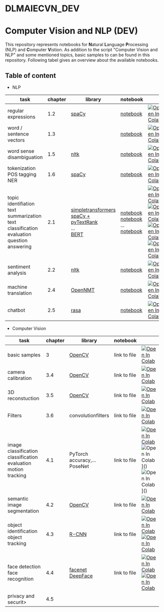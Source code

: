 # DLMAIECVN_DEV
Computer Vision and NLP (DEV)
===

This repository represents notebooks for **N**atural **L**anguage **P**rocessing (NLP) and **C**omputer **V**istion.
As addition to the script  "Computer Vision and NLP" and some mentioned topics, basic samples to can be found in this repository. Following tabel gives an overview about the available notebooks.

Table of content
---
* NLP

|task | chapter |  library | notebook|     |
|-----|---------|----------|---------|-----|
|regular expressions| 1.2 | [spaCy](https://spacy.io/)| [notebook](notebooks/nlp_1p2_regexp.ipynb)| [![Open In Colab](https://colab.research.google.com/assets/colab-badge.svg)](https://colab.research.google.com/drive/1UO0zE0laP3Xseqw-VE-_aqMz0EUPsTEJ?usp=sharing)|
|word / sentence vectors| 1.3 | | [notebook](../)| [![Open In Colab](https://colab.research.google.com/assets/colab-badge.svg)]()|
|word sense disambiguation| 1.5 | [nltk](https://www.nltk.org/)| [notebook](notebooks/nlp_1-5_word_sense_disambiguation.ipynb)| [![Open In Colab](https://colab.research.google.com/assets/colab-badge.svg)](https://colab.research.google.com/drive/1d-mtm2hpSY0gA-NmVROStmcdJECOxLW0?usp=sharing)|
|tokenization <br> POS tagging <br> NER| 1.6 |[spaCy](https://spacy.io/)| [notebook](notebooks/nlp_1-6_spacy.ipynb)| [![Open In Colab](https://colab.research.google.com/assets/colab-badge.svg)](https://colab.research.google.com/drive/1YVEkTE4G9s5gMGNbdwVXz76BRGDx3UDV?usp=sharing)|
|topic identifiation <br> text summarization <br> text classification evaluation <br> question answering| 2.1  | [simpletransformers](https://simpletransformers.ai/) <br> [spaCy + pyTextRank](https://spacy.io/universe/project/spacy-pytextrank#gatsby-noscript) <br> ... <br> [BERT](https://github.com/google-research/bert)| [notebook](notebooks/nlp_2-1_topic_identification.ipynb) <br> [notebook](notebooks/nlp_2-1_text_summarizaion_spaCy.ipynb) <br> ... <br> [notebook](notebooks/nlp_2-1_question_answering_BERT.ipynb) | [![Open In Colab](https://colab.research.google.com/assets/colab-badge.svg)]() <br> [![Open In Colab](https://colab.research.google.com/assets/colab-badge.svg)](https://colab.research.google.com/drive/1V3jWZdNH4qmJkfFiS6HL-AerAoqNpSF1?usp=sharing) <br> [![Open In Colab](https://colab.research.google.com/assets/colab-badge.svg)]() <br> [![Open In Colab](https://colab.research.google.com/assets/colab-badge.svg)](https://colab.research.google.com/drive/1cJEQUeMSZL4Y0fxsCzxuNbSxRyDwr2sM?usp=sharing)|
|sentiment analysis| 2.2 | [nltk](https://www.nltk.org/) |[notebook](notebooks/)| [![Open In Colab](https://colab.research.google.com/assets/colab-badge.svg)]()|
|machine translation| 2.4 | [OpenNMT](https://opennmt.net/) | [notebook](notebooks/nlp_2-4_machine_translation.ipynb)| [![Open In Colab](https://colab.research.google.com/assets/colab-badge.svg)](https://colab.research.google.com/drive/1GP6JrHQPk3ALSak2hCl6AoyQjtUUtpQi?usp=sharing)|
|chatbot| 2.5 | [rasa](https://github.com/RasaHQ/rasa-demo) | [notebook](notebooks/nlp_2-5_chatbot_RASA.ipynb)| [![Open In Colab](https://colab.research.google.com/assets/colab-badge.svg)](https://colab.research.google.com/drive/1Ss6MMJjdnNp4OeJgRR-Ij974uRgFXLJH?usp=sharing)|

* Computer Vision


|task | chapter |  library | notebook|     |
|-----|---------|----------|---------|-----|
|basic samples| 3 | [OpenCV](https://opencv.org/)| link to file| [![Open In Colab](https://colab.research.google.com/assets/colab-badge.svg)](https://colab.research.google.com/drive/1ItoJfGH4nBWyZZ8sprArej9yG3wYd9y2?usp=sharing)|
|camera calibration| 3.4 |[OpenCV](https://opencv.org/)| link to file| [![Open In Colab](https://colab.research.google.com/assets/colab-badge.svg)](https://colab.research.google.com/drive/1pKd4HptFHu1v87jkonqeCRM9nNmbiPpU?usp=sharing)|
|3D reconstuction| 3.5 |[OpenCV](https://opencv.org/) | link to file| [![Open In Colab](https://colab.research.google.com/assets/colab-badge.svg)](https://colab.research.google.com/drive/1ukGKzoTOITXs9gH3df2nyBytxW2jNkgZ?usp=sharing)|
|Filters| 3.6 |convolutionfilters| link to file| [![Open In Colab](https://colab.research.google.com/assets/colab-badge.svg)](https://colab.research.google.com/drive/1phtG4LOivvJd7AZbpZnBXECn8hmCyScy?usp=sharing)|
|image classification <br> classification evaluation <br> motion tracking| 4.1  |PyTorch <br> accuracy,... <br> PoseNet | link to file| [![Open In Colab](https://colab.research.google.com/assets/colab-badge.svg)]() <br> ![Open In Colab](https://colab.research.google.com/assets/colab-badge.svg)]() <br> ![Open In Colab](https://colab.research.google.com/assets/colab-badge.svg)]()|
|semantic image segmentation| 4.2 | [OpenCV](https://opencv.org/) | link to file| [![Open In Colab](https://colab.research.google.com/assets/colab-badge.svg)]()|
|object identification <br> object tracking| 4.3 | [R-CNN]() | link to file| [![Open In Colab](https://colab.research.google.com/assets/colab-badge.svg)]() <br> [![Open In Colab](https://colab.research.google.com/assets/colab-badge.svg)]()|
|face detection <br> face recognition| 4.4 |[facenet]() <br> [DeepFace]()| link to file| [![Open In Colab](https://colab.research.google.com/assets/colab-badge.svg)]() <br> [![Open In Colab](https://colab.research.google.com/assets/colab-badge.svg)]()|
|privacy and securit> | 4.5 | | |
